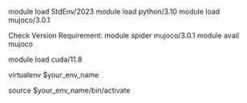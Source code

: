 module load StdEnv/2023
module load python/3.10
module load mujoco/3.0.1


Check Version Requirement:
module spider mujoco/3.0.1
module avail mujoco

module load cuda/11.8 

virtualenv $your_env_name

source $your_env_name/bin/activate